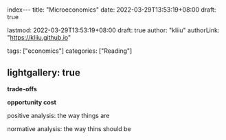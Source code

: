 # 

index---
title: "Microeconomics"
date: 2022-03-29T13:53:19+08:00
draft: true

lastmod: 2022-03-29T13:53:19+08:00
draft: true
author: "kliiu"
authorLink: "https://kliiu.github.io"


tags: ["economics"]
categories: ["Reading"]

lightgallery: true
---
**trade-offs**

**opportunity cost** 

positive analysis: the way things are

normative analysis: the way thins should be
